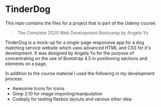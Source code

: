 # TinderDog

This repo contains the files for a project that is part of the Udemy course:
> The Complete 2020 Web Development Bootcamp
by Angela Yu

TinderDog is a mock-up for a single-page responsive app for a dog matching service website which uses advanced HTML and CSS for it's development. It was designed by Angela Yu for the purpose of concentrating on the use of Bootstrap 4.5 in positioning sections and elements on a page.  

In addition to the course material I used the following in my development process:

- Awesome Icons for icons
- Gimp 2.10 for image importing/manipulation
- Codeply for testing flexbox layouts and various other idea
